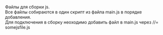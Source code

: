 Файлы для сборки js.<br>
Все файлы собираются в один скрипт из файла main.js в порядке добавления.<br>
Для подключения в сборку неоходимо добавить файл в main.js через //= somejsfile.js
